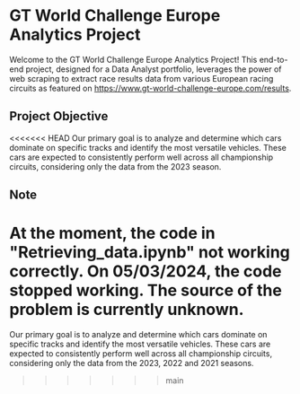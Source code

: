 # GT World Challenge Europe Analytics Project

Welcome to the GT World Challenge Europe Analytics Project! This end-to-end project, designed for a Data Analyst portfolio, leverages the power of web scraping to extract race results data from various European racing circuits as featured on https://www.gt-world-challenge-europe.com/results.

## Project Objective

<<<<<<< HEAD
Our primary goal is to analyze and determine which cars dominate on specific tracks and identify the most versatile vehicles. These cars are expected to consistently perform well across all championship circuits, considering only the data from the 2023 season.

## Note
At the moment, the code in "Retrieving_data.ipynb" not working correctly. On 05/03/2024, the code stopped working. The source of the problem is currently unknown.
=======
Our primary goal is to analyze and determine which cars dominate on specific tracks and identify the most versatile vehicles. These cars are expected to consistently perform well across all championship circuits, considering only the data from the 2023, 2022 and 2021 seasons.


>>>>>>> main
